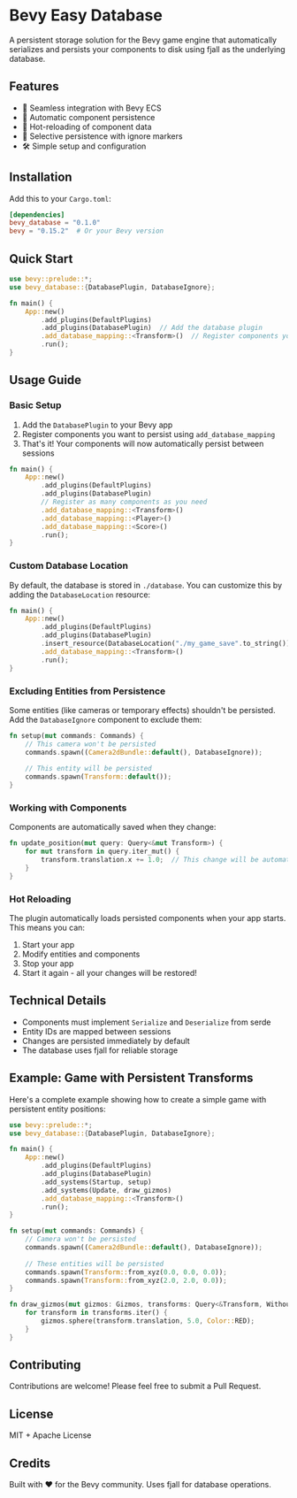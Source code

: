 # Bevy Easy Database

A persistent storage solution for the Bevy game engine that automatically serializes and persists your components to disk using fjall as the underlying database.

## Features

- 🚀 Seamless integration with Bevy ECS
- 💾 Automatic component persistence
- 🔄 Hot-reloading of component data
- 🎯 Selective persistence with ignore markers
- 🛠 Simple setup and configuration

## Installation

Add this to your `Cargo.toml`:

```toml
[dependencies]
bevy_database = "0.1.0"
bevy = "0.15.2"  # Or your Bevy version
```

## Quick Start

```rust
use bevy::prelude::*;
use bevy_database::{DatabasePlugin, DatabaseIgnore};

fn main() {
    App::new()
        .add_plugins(DefaultPlugins)
        .add_plugins(DatabasePlugin)  // Add the database plugin
        .add_database_mapping::<Transform>()  // Register components you want to persist
        .run();
}
```

## Usage Guide

### Basic Setup

1. Add the `DatabasePlugin` to your Bevy app
2. Register components you want to persist using `add_database_mapping`
3. That's it! Your components will now automatically persist between sessions

```rust
fn main() {
    App::new()
        .add_plugins(DefaultPlugins)
        .add_plugins(DatabasePlugin)
        // Register as many components as you need
        .add_database_mapping::<Transform>()
        .add_database_mapping::<Player>()
        .add_database_mapping::<Score>()
        .run();
}
```

### Custom Database Location

By default, the database is stored in `./database`. You can customize this by adding the `DatabaseLocation` resource:

```rust
fn main() {
    App::new()
        .add_plugins(DefaultPlugins)
        .add_plugins(DatabasePlugin)
        .insert_resource(DatabaseLocation("./my_game_save".to_string()))
        .add_database_mapping::<Transform>()
        .run();
}
```

### Excluding Entities from Persistence

Some entities (like cameras or temporary effects) shouldn't be persisted. Add the `DatabaseIgnore` component to exclude them:

```rust
fn setup(mut commands: Commands) {
    // This camera won't be persisted
    commands.spawn((Camera2dBundle::default(), DatabaseIgnore));
    
    // This entity will be persisted
    commands.spawn(Transform::default());
}
```

### Working with Components

Components are automatically saved when they change:

```rust
fn update_position(mut query: Query<&mut Transform>) {
    for mut transform in query.iter_mut() {
        transform.translation.x += 1.0;  // This change will be automatically persisted
    }
}
```

### Hot Reloading

The plugin automatically loads persisted components when your app starts. This means you can:

1. Start your app
2. Modify entities and components
3. Stop your app
4. Start it again - all your changes will be restored!

## Technical Details

- Components must implement `Serialize` and `Deserialize` from serde
- Entity IDs are mapped between sessions
- Changes are persisted immediately by default
- The database uses fjall for reliable storage

## Example: Game with Persistent Transforms

Here's a complete example showing how to create a simple game with persistent entity positions:

```rust
use bevy::prelude::*;
use bevy_database::{DatabasePlugin, DatabaseIgnore};

fn main() {
    App::new()
        .add_plugins(DefaultPlugins)
        .add_plugins(DatabasePlugin)
        .add_systems(Startup, setup)
        .add_systems(Update, draw_gizmos)
        .add_database_mapping::<Transform>()
        .run();
}

fn setup(mut commands: Commands) {
    // Camera won't be persisted
    commands.spawn((Camera2dBundle::default(), DatabaseIgnore));
    
    // These entities will be persisted
    commands.spawn(Transform::from_xyz(0.0, 0.0, 0.0));
    commands.spawn(Transform::from_xyz(2.0, 2.0, 0.0));
}

fn draw_gizmos(mut gizmos: Gizmos, transforms: Query<&Transform, Without<Camera>>) {
    for transform in transforms.iter() {
        gizmos.sphere(transform.translation, 5.0, Color::RED);
    }
}
```

## Contributing

Contributions are welcome! Please feel free to submit a Pull Request.

## License

MIT + Apache License

## Credits

Built with ❤️ for the Bevy community. Uses fjall for database operations.
